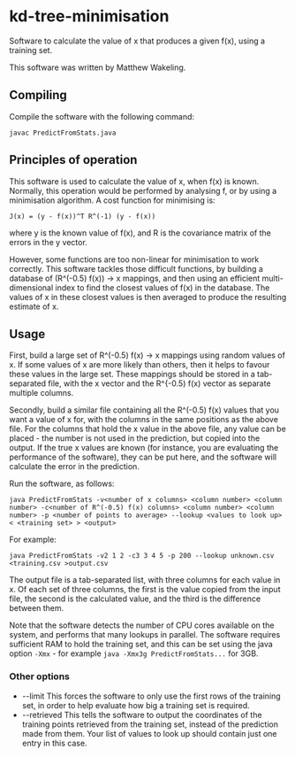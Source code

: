 # kd-tree-minimisation
Software to calculate the value of x that produces a given f(x), using a training set.

This software was written by Matthew Wakeling.

## Compiling
Compile the software with the following command:
```
javac PredictFromStats.java
```

## Principles of operation
This software is used to calculate the value of x, when f(x) is known.
Normally, this operation would be performed by analysing f, or by using a minimisation algorithm.
A cost function for minimising is:
```
J(x) = (y - f(x))^T R^(-1) (y - f(x))
```
where y is the known value of f(x), and R is the covariance matrix of the errors in the y vector.

However, some functions are too non-linear for minimisation to work correctly.
This software tackles those difficult functions, by building a database of (R^(-0.5) f(x)) -> x mappings, and then using an efficient multi-dimensional index to find the closest values of f(x) in the database.
The values of x in these closest values is then averaged to produce the resulting estimate of x.

## Usage
First, build a large set of R^(-0.5) f(x) -> x mappings using random values of x.
If some values of x are more likely than others, then it helps to favour these values in the large set.
These mappings should be stored in a tab-separated file, with the x vector and the R^{-0.5) f(x) vector as separate multiple columns.

Secondly, build a similar file containing all the R^(-0.5) f(x) values that you want a value of x for, with the columns in the same positions as the above file. For the columns that hold the x value in the above file, any value can be placed - the number is not used in the prediction, but copied into the output. If the true x values are known (for instance, you are evaluating the performance of the software), they can be put here, and the software will calculate the error in the prediction.

Run the software, as follows:
```
java PredictFromStats -v<number of x columns> <column number> <column number> -c<number of R^(-0.5) f(x) columns> <column number> <column number> -p <number of points to average> --lookup <values to look up> < <training set> > <output>
```
For example:
```
java PredictFromStats -v2 1 2 -c3 3 4 5 -p 200 --lookup unknown.csv <training.csv >output.csv
```
The output file is a tab-separated list, with three columns for each value in x. Of each set of three columns, the first is the value copied from the input file, the second is the calculated value, and the third is the difference between them.

Note that the software detects the number of CPU cores available on the system, and performs that many lookups in parallel. The software requires sufficient RAM to hold the training set, and this can be set using the java option ```-Xmx``` - for example ```java -Xmx3g PredictFromStats...``` for 3GB.

### Other options
+ --limit <number> This forces the software to only use the first <number> rows of the training set, in order to help evaluate how big a training set is required.
+ --retrieved This tells the software to output the coordinates of the training points retrieved from the training set, instead of the prediction made from them. Your list of values to look up should contain just one entry in this case.
